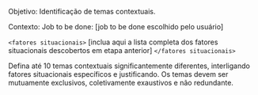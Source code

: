 Objetivo: Identificação de temas contextuais.

Contexto:
Job to be done: [job to be done escolhido pelo usuário]

`<fatores situacionais>`
[inclua aqui a lista completa dos fatores situacionais descobertos em etapa anterior]
`</fatores situacionais>`

Defina até 10 temas contextuais significantemente diferentes, interligando fatores situacionais específicos e justificando.
Os temas devem ser mutuamente exclusivos, coletivamente exaustivos e não redundante. 
